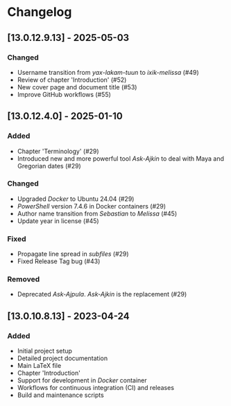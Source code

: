 # Changelog

## [13.0.12.9.13] - 2025-05-03

### Changed
- Username transition from _yax-lakam-tuun_ to _ixik-melissa_ (#49)
- Review of chapter 'Introduction' (#52)
- New cover page and document title (#53)
- Improve GitHub workflows (#55)


## [13.0.12.4.0] - 2025-01-10

### Added
- Chapter 'Terminology' (#29)
- Introduced new and more powerful tool _Ask-Ajkin_ to deal with Maya and Gregorian dates (#29)

### Changed
- Upgraded _Docker_ to Ubuntu 24.04 (#29)
- _PowerShell_ version 7.4.6 in Docker containers (#29)
- Author name transition from _Sebastian_ to _Melissa_ (#45)
- Update year in license (#45)

### Fixed
- Propagate line spread in _subfiles_ (#29)
- Fixed Release Tag bug (#43)

### Removed
- Deprecated _Ask-Ajpula_. _Ask-Ajkin_ is the replacement (#29)


## [13.0.10.8.13] - 2023-04-24

### Added
- Initial project setup
- Detailed project documentation
- Main LaTeX file
- Chapter 'Introduction'
- Support for development in _Docker_ container 
- Workflows for continuous integration (CI) and releases
- Build and maintenance scripts
